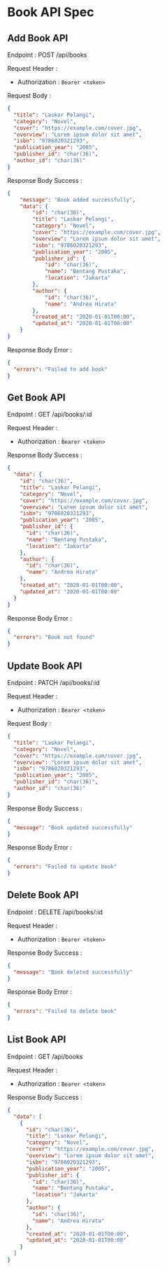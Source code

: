 # Book API Spec

## Add Book API

Endpoint :  POST /api/books

Request Header :

- Authorization : `Bearer <token>`

Request Body :

```json
{
  "title": "Laskar Pelangi",
  "category": "Novel",
  "cover": "https://example.com/cover.jpg",
  "overview": "Lorem ipsum dolor sit amet",
  "isbn": "9786020321293",
  "publication_year": "2005",
  "publisher_id": "char(36)",
  "author_id": "char(36)"
}
```

Response Body Success :

```json
{
    "message": "Book added successfully",
    "data": {
        "id": "char(36)",
        "title": "Laskar Pelangi",
        "category": "Novel",
        "cover": "https://example.com/cover.jpg",
        "overview": "Lorem ipsum dolor sit amet",
        "isbn": "9786020321293",
        "publication_year": "2005",
        "publisher_id": {
            "id": "char(36)",
            "name": "Bentang Pustaka",
            "location": "Jakarta"
        },
        "author": {
            "id": "char(36)",
            "name": "Andrea Hirata"
        },
        "created_at": "2020-01-01T00:00",
        "updated_at": "2020-01-01T00:00"
    }
}
```

Response Body Error :

```json
{
  "errors": "Failed to add book"
}
```

## Get Book API

Endpoint :  GET /api/books/:id

Request Header :

- Authorization : `Bearer <token>`

Response Body Success :

```json
{
  "data": {
    "id": "char(36)",
    "title": "Laskar Pelangi",
    "category": "Novel",
    "cover": "https://example.com/cover.jpg",
    "overview": "Lorem ipsum dolor sit amet",
    "isbn": "9786020321293",
    "publication_year": "2005",
    "publisher_id": {
      "id": "char(36)",
      "name": "Bentang Pustaka",
      "location": "Jakarta"
    },
    "author": {
      "id": "char(36)",
      "name": "Andrea Hirata"
    },
    "created_at": "2020-01-01T00:00",
    "updated_at": "2020-01-01T00:00"
  }
}
```

Response Body Error :

```json
{
  "errors": "Book not found"
}
```

## Update Book API

Endpoint : PATCH /api/books/:id

Request Header :

- Authorization : `Bearer <token>`

Request Body :

```json
{
  "title": "Laskar Pelangi",
  "category": "Novel",
  "cover": "https://example.com/cover.jpg",
  "overview": "Lorem ipsum dolor sit amet",
  "isbn": "9786020321293",
  "publication_year": "2005",
  "publisher_id": "char(36)",
  "author_id": "char(36)"
}
```

Response Body Success :

```json
{
  "message": "Book updated successfully"
}
```

Response Body Error :

```json
{
  "errors": "Failed to update book"
}
```

## Delete Book API

Endpoint : DELETE /api/books/:id

Request Header :

- Authorization : `Bearer <token>`

Response Body Success :

```json
{
  "message": "Book deleted successfully"
}
```

Response Body Error :

```json
{
  "errors": "Failed to delete book"
}
```

## List Book API

Endpoint : GET /api/books

Request Header :

- Authorization : `Bearer <token>`

Response Body Success :

```json
{
  "data": [
    {
      "id": "char(36)",
      "title": "Laskar Pelangi",
      "category": "Novel",
      "cover": "https://example.com/cover.jpg",
      "overview": "Lorem ipsum dolor sit amet",
      "isbn": "9786020321293",
      "publication_year": "2005",
      "publisher_id": {
        "id": "char(36)",
        "name": "Bentang Pustaka",
        "location": "Jakarta"
      },
      "author": {
        "id": "char(36)",
        "name": "Andrea Hirata"
      },
      "created_at": "2020-01-01T00:00",
      "updated_at": "2020-01-01T00:00"
    }
  ]
}
```
